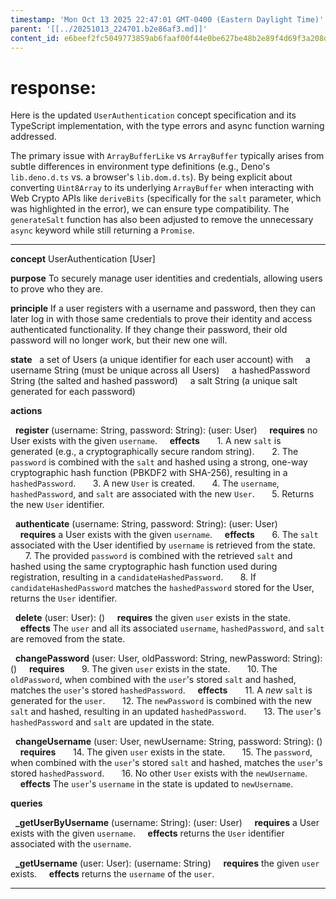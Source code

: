 ```yaml
---
timestamp: 'Mon Oct 13 2025 22:47:01 GMT-0400 (Eastern Daylight Time)'
parent: '[[../20251013_224701.b2e86af3.md]]'
content_id: e6beef2fc5049773859ab6faaf00f44e0be627be48b2e89f4d69f3a208d2a3ea
---
```


# response:

Here is the updated `UserAuthentication` concept specification and its TypeScript implementation, with the type errors and async function warning addressed.

The primary issue with `ArrayBufferLike` vs `ArrayBuffer` typically arises from subtle differences in environment type definitions (e.g., Deno's `lib.deno.d.ts` vs. a browser's `lib.dom.d.ts`). By being explicit about converting `Uint8Array` to its underlying `ArrayBuffer` when interacting with Web Crypto APIs like `deriveBits` (specifically for the `salt` parameter, which was highlighted in the error), we can ensure type compatibility. The `generateSalt` function has also been adjusted to remove the unnecessary `async` keyword while still returning a `Promise`.

***

**concept** UserAuthentication \[User]

**purpose** To securely manage user identities and credentials, allowing users to prove who they are.

**principle** If a user registers with a username and password, then they can later log in with those same credentials to prove their identity and access authenticated functionality. If they change their password, their old password will no longer work, but their new one will.

**state**
  a set of Users (a unique identifier for each user account) with
    a username String (must be unique across all Users)
    a hashedPassword String (the salted and hashed password)
    a salt String (a unique salt generated for each password)

**actions**

  **register** (username: String, password: String): (user: User)
    **requires** no User exists with the given `username`.
    **effects**
      1. A new `salt` is generated (e.g., a cryptographically secure random string).
      2. The `password` is combined with the `salt` and hashed using a strong, one-way cryptographic hash function (PBKDF2 with SHA-256), resulting in a `hashedPassword`.
      3. A new `User` is created.
      4. The `username`, `hashedPassword`, and `salt` are associated with the new `User`.
      5. Returns the new `User` identifier.

  **authenticate** (username: String, password: String): (user: User)
    **requires** a User exists with the given `username`.
    **effects**
      6. The `salt` associated with the User identified by `username` is retrieved from the state.
      7. The provided `password` is combined with the retrieved `salt` and hashed using the same cryptographic hash function used during registration, resulting in a `candidateHashedPassword`.
      8. If `candidateHashedPassword` matches the `hashedPassword` stored for the User, returns the `User` identifier.

  **delete** (user: User): ()
    **requires** the given `user` exists in the state.
    **effects** The `user` and all its associated `username`, `hashedPassword`, and `salt` are removed from the state.

  **changePassword** (user: User, oldPassword: String, newPassword: String): ()
    **requires**
      9. The given `user` exists in the state.
      10. The `oldPassword`, when combined with the `user`'s stored `salt` and hashed, matches the `user`'s stored `hashedPassword`.
    **effects**
      11. A *new* `salt` is generated for the `user`.
      12. The `newPassword` is combined with the new `salt` and hashed, resulting in an updated `hashedPassword`.
      13. The `user`'s `hashedPassword` and `salt` are updated in the state.

  **changeUsername** (user: User, newUsername: String, password: String): ()
    **requires**
      14. The given `user` exists in the state.
      15. The `password`, when combined with the `user`'s stored `salt` and hashed, matches the `user`'s stored `hashedPassword`.
      16. No other `User` exists with the `newUsername`.
    **effects** The `user`'s `username` in the state is updated to `newUsername`.

**queries**

  **\_getUserByUsername** (username: String): (user: User)
    **requires** a User exists with the given `username`.
    **effects** returns the `User` identifier associated with the `username`.

  **\_getUsername** (user: User): (username: String)
    **requires** the given `user` exists.
    **effects** returns the `username` of the `user`.

***
